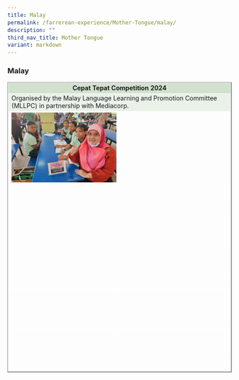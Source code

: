 ```yaml
---
title: Malay
permalink: /farrerean-experience/Mother-Tongue/malay/
description: ""
third_nav_title: Mother Tongue
variant: markdown
---
```

<h3>Malay</h3>
<table border="1" style="border-collapse: collapse; width: 100%;">
<tbody>
<tr>
<td bgcolor="d2e1ce" colspan="2" style="text-align: center; width: 99.863%; border: 1px solid white;"><strong>Cepat Tepat Competition 2024</strong></td>
</tr>
<tr>
<td bgcolor="eaf1e9" colspan="2" style="width: 99.863%; border: 1px solid white;">Organised by the Malay Language Learning and Promotion Committee (MLLPC) in partnership with Mediacorp.</td>

</tr>
<tr>
<td style="text-align: center; width: 25%; border: 1px solid white; vertical-align: middle;"><img src="/images/2025/MT%20Malay/Picture1.jpg"></td>
<td style="text-align: center; width: 25%; border: 1px solid white; vertical-align: middle;">&nbsp;</td>
</tr>
<tr>
<td style="text-align: center; width: 25%; border: 1px solid white; vertical-align: middle;">&nbsp;</td>
<td style="text-align: center; width: 25%; border: 1px solid white; vertical-align: middle;">&nbsp;</td>
</tr>
<tr>
<td style="text-align: center; width: 25%; border: 1px solid white; vertical-align: middle;">&nbsp;</td>
<td style="text-align: center; width: 25%; border: 1px solid white; vertical-align: middle;">&nbsp;</td>
</tr>
<tr>
<td style="text-align: center; width: 25%; border: 1px solid white; vertical-align: middle;">&nbsp;</td>
<td style="text-align: center; width: 25%; border: 1px solid white; vertical-align: middle;">&nbsp;</td>
</tr>
<tr>
<td style="text-align: center; width: 25%; border: 1px solid white; vertical-align: middle;">&nbsp;</td>
<td style="text-align: center; width: 25%; border: 1px solid white; vertical-align: middle;">&nbsp;</td>
</tr>
<tr>
<td style="text-align: center; width: 25%; border: 1px solid white; vertical-align: middle;">&nbsp;</td>
<td style="text-align: center; width: 25%; border: 1px solid white; vertical-align: middle;">&nbsp;</td>
</tr>
<tr>
<td style="text-align: center; width: 25%; border: 1px solid white; vertical-align: middle;">&nbsp;</td>
<td style="text-align: center; width: 25%; border: 1px solid white; vertical-align: middle;">&nbsp;</td>
</tr>
<tr>
<td style="text-align: center; width: 25%; border: 1px solid white; vertical-align: middle;">&nbsp;</td>
<td style="text-align: center; width: 25%; border: 1px solid white; vertical-align: middle;">&nbsp;</td>
</tr>
<tr>
<td style="text-align: center; width: 25%; border: 1px solid white; vertical-align: middle;">&nbsp;</td>
<td style="text-align: center; width: 25%; border: 1px solid white; vertical-align: middle;">&nbsp;</td>
</tr>
<tr>
<td style="text-align: center; width: 25%; border: 1px solid white; vertical-align: middle;">&nbsp;</td>
<td style="text-align: center; width: 25%; border: 1px solid white; vertical-align: middle;">&nbsp;</td>
</tr>
<tr>
<td style="text-align: center; width: 25%; border: 1px solid white; vertical-align: middle;">&nbsp;</td>
<td style="text-align: center; width: 25%; border: 1px solid white; vertical-align: middle;">&nbsp;</td>
</tr>
<tr>
<td style="text-align: center; width: 25%; border: 1px solid white; vertical-align: middle;">&nbsp;</td>
<td style="text-align: center; width: 25%; border: 1px solid white; vertical-align: middle;">&nbsp;</td>
</tr>
<tr>
<td style="text-align: center; width: 25%; border: 1px solid white; vertical-align: middle;">&nbsp;</td>
<td style="text-align: center; width: 25%; border: 1px solid white; vertical-align: middle;">&nbsp;</td>
</tr>
<tr>
<td style="text-align: center; width: 25%; border: 1px solid white; vertical-align: middle;">&nbsp;</td>
<td style="text-align: center; width: 25%; border: 1px solid white; vertical-align: middle;">&nbsp;</td>
</tr>
<tr>
<td style="text-align: center; width: 25%; border: 1px solid white; vertical-align: middle;">&nbsp;</td>
<td style="text-align: center; width: 25%; border: 1px solid white; vertical-align: middle;">&nbsp;</td>
</tr>
<tr>
<td style="text-align: center; width: 25%; border: 1px solid white; vertical-align: middle;">&nbsp;</td>
<td style="text-align: center; width: 25%; border: 1px solid white; vertical-align: middle;">&nbsp;</td>
</tr>
<tr>
<td style="text-align: center; width: 25%; border: 1px solid white; vertical-align: middle;">&nbsp;</td>
<td style="text-align: center; width: 25%; border: 1px solid white; vertical-align: middle;">&nbsp;</td>
</tr>
<tr>
<td style="text-align: center; width: 25%; border: 1px solid white; vertical-align: middle;">&nbsp;</td>
<td style="text-align: center; width: 25%; border: 1px solid white; vertical-align: middle;">&nbsp;</td>
</tr>
<tr>
<td style="text-align: center; width: 25%; border: 1px solid white; vertical-align: middle;">&nbsp;</td>
<td style="text-align: center; width: 25%; border: 1px solid white; vertical-align: middle;">&nbsp;</td>
</tr>
</tbody>
</table>